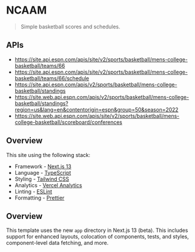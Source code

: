 # NCAAM

> Simple basketball scores and schedules.

## APIs

- https://site.api.espn.com/apis/site/v2/sports/basketball/mens-college-basketball/teams/66
- https://site.api.espn.com/apis/site/v2/sports/basketball/mens-college-basketball/teams/66/schedule
- https://site.api.espn.com/apis/v2/sports/basketball/mens-college-basketball/standings
- https://site.web.api.espn.com/apis/v2/sports/basketball/mens-college-basketball/standings?region=us&lang=en&contentorigin=espn&group=50&season=2022
- https://site.web.api.espn.com/apis/site/v2/sports/basketball/mens-college-basketball/scoreboard/conferences

## Overview

This site using the following stack:

- Framework - [Next.js 13](https://nextjs.org/13)
- Language - [TypeScript](https://www.typescriptlang.org)
- Styling - [Tailwind CSS](https://tailwindcss.com)
- Analytics - [Vercel Analytics](https://vercel.com/analytics)
- Linting - [ESLint](https://eslint.org)
- Formatting - [Prettier](https://prettier.io)

## Overview

This template uses the new `app` directory in Next.js 13 (beta). This includes support for enhanced layouts, colocation of components, tests, and styles, component-level data fetching, and more.
